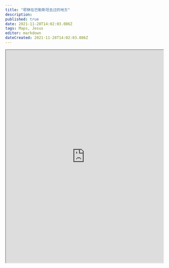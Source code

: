 ```yaml
---
title: "耶稣在巴勒斯坦去过的地方"
description: 
published: true
date: 2021-11-28T14:02:03.086Z
tags: Maps, Jesus
editor: markdown
dateCreated: 2021-11-28T14:02:03.086Z
---
```



<iframe src="https://www.google.com/maps/d/embed?mid=1BmwnWua1TecE9a0-es5FFKCRO2ZmqYQ&ehbc=2E312F" width="100%" height="680px"></iframe>